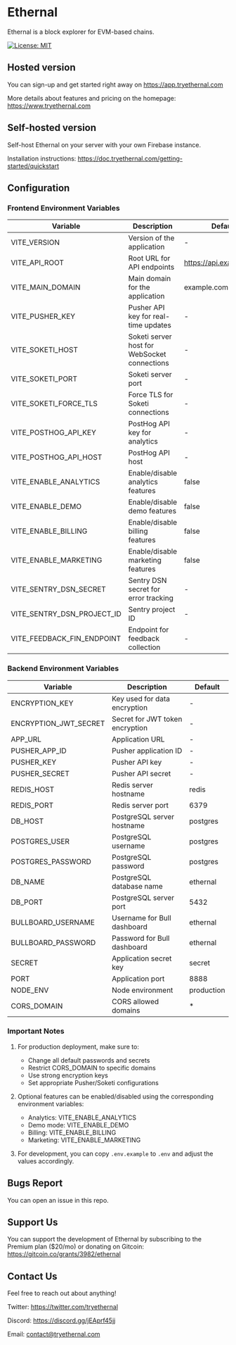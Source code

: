 # Ethernal

Ethernal is a block explorer for EVM-based chains.

[![License: MIT](https://img.shields.io/badge/License-MIT-yellow.svg)](LICENSE)

## Hosted version

You can sign-up and get started right away on https://app.tryethernal.com

More details about features and pricing on the homepage: https://www.tryethernal.com

## Self-hosted version

Self-host Ethernal on your server with your own Firebase instance.

Installation instructions: https://doc.tryethernal.com/getting-started/quickstart

## Configuration

### Frontend Environment Variables

| Variable | Description | Default |
|----------|-------------|---------|
| VITE_VERSION | Version of the application | - |
| VITE_API_ROOT | Root URL for API endpoints | https://api.example.com |
| VITE_MAIN_DOMAIN | Main domain for the application | example.com |
| VITE_PUSHER_KEY | Pusher API key for real-time updates | - |
| VITE_SOKETI_HOST | Soketi server host for WebSocket connections | - |
| VITE_SOKETI_PORT | Soketi server port | - |
| VITE_SOKETI_FORCE_TLS | Force TLS for Soketi connections | - |
| VITE_POSTHOG_API_KEY | PostHog API key for analytics | - |
| VITE_POSTHOG_API_HOST | PostHog API host | - |
| VITE_ENABLE_ANALYTICS | Enable/disable analytics features | false |
| VITE_ENABLE_DEMO | Enable/disable demo features | false |
| VITE_ENABLE_BILLING | Enable/disable billing features | false |
| VITE_ENABLE_MARKETING | Enable/disable marketing features | false |
| VITE_SENTRY_DSN_SECRET | Sentry DSN secret for error tracking | - |
| VITE_SENTRY_DSN_PROJECT_ID | Sentry project ID | - |
| VITE_FEEDBACK_FIN_ENDPOINT | Endpoint for feedback collection | - |

### Backend Environment Variables

| Variable | Description | Default |
|----------|-------------|---------|
| ENCRYPTION_KEY | Key used for data encryption | - |
| ENCRYPTION_JWT_SECRET | Secret for JWT token encryption | - |
| APP_URL | Application URL | - |
| PUSHER_APP_ID | Pusher application ID | - |
| PUSHER_KEY | Pusher API key | - |
| PUSHER_SECRET | Pusher API secret | - |
| REDIS_HOST | Redis server hostname | redis |
| REDIS_PORT | Redis server port | 6379 |
| DB_HOST | PostgreSQL server hostname | postgres |
| POSTGRES_USER | PostgreSQL username | postgres |
| POSTGRES_PASSWORD | PostgreSQL password | postgres |
| DB_NAME | PostgreSQL database name | ethernal |
| DB_PORT | PostgreSQL server port | 5432 |
| BULLBOARD_USERNAME | Username for Bull dashboard | ethernal |
| BULLBOARD_PASSWORD | Password for Bull dashboard | ethernal |
| SECRET | Application secret key | secret |
| PORT | Application port | 8888 |
| NODE_ENV | Node environment | production |
| CORS_DOMAIN | CORS allowed domains | * |

### Important Notes

1. For production deployment, make sure to:
   - Change all default passwords and secrets
   - Restrict CORS_DOMAIN to specific domains
   - Use strong encryption keys
   - Set appropriate Pusher/Soketi configurations

2. Optional features can be enabled/disabled using the corresponding environment variables:
   - Analytics: VITE_ENABLE_ANALYTICS
   - Demo mode: VITE_ENABLE_DEMO
   - Billing: VITE_ENABLE_BILLING
   - Marketing: VITE_ENABLE_MARKETING

3. For development, you can copy `.env.example` to `.env` and adjust the values accordingly.

## Bugs Report

You can open an issue in this repo.

## Support Us

You can support the development of Ethernal by subscribing to the Premium plan ($20/mo) or donating on Gitcoin: https://gitcoin.co/grants/3982/ethernal

## Contact Us

Feel free to reach out about anything!

Twitter: https://twitter.com/tryethernal

Discord: https://discord.gg/jEAprf45jj

Email: contact@tryethernal.com
